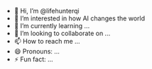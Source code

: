 - 👋 Hi, I’m @lifehunterqi
- 👀 I’m interested in how AI changes the world
- 🌱 I’m currently learning ...
- 💞️ I’m looking to collaborate on ...
- 📫 How to reach me ...
- 😄 Pronouns: ...
- ⚡ Fun fact: ...

<!---
lifehunterqi/lifehunterqi is a ✨ special ✨ repository because its `README.md` (this file) appears on your GitHub profile.
You can click the Preview link to take a look at your changes.
--->
